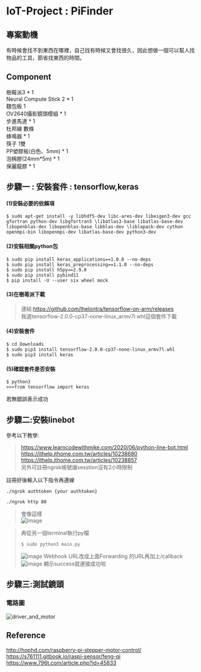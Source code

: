 # IoT-Project : PiFinder
## 專案動機  
有時候會找不到東西在哪裡，自己找有時候又會找很久，因此想做一個可以幫人找物品的工具，節省找東西的時間。

## Component
樹莓派3 *	1  
Neural Compute Stick 2 * 1  
麵包板	1  
OV2640攝影鏡頭模組 *	1  
步進馬達 *	1  
杜邦線	數條  
蜂鳴器 *	1  
筷子	1雙  
PP塑膠板(白色、5mm) *	1  
泡棉膠(24mm*5m) *	1  
保麗龍膠 * 1  

## 步驟一 : 安裝套件 : tensorflow,keras

#### (1)安裝必要的依賴項
```
$ sudo apt-get install -y libhdf5-dev libc-ares-dev libeigen3-dev gcc gfortran python-dev libgfortran5 \libatlas3-base libatlas-base-dev libopenblas-dev libopenblas-base libblas-dev \liblapack-dev cython openmpi-bin libopenmpi-dev libatlas-base-dev python3-dev  
```
#### (2)安裝相關python包
```
$ sudo pip install keras_applications==1.0.8 --no-deps  
$ sudo pip install keras_preprocessing==1.1.0 --no-deps  
$ sudo pip install h5py==2.9.0  
$ sudo pip install pybind11  
$ pip install -U --user six wheel mock
```
#### (3)在樹苺派下載
>連結:https://github.com/lhelontra/tensorflow-on-arm/releases  
我選tensorflow-2.0.0-cp37-none-linux_armv7l.whl這個套件下載

#### (4)安裝套件
```
$ cd Downloads  
$ sudo pip3 install tensorflow-2.0.0-cp37-none-linux_armv7l.whl  
$ sudo pip3 install keras
```

#### (5)確認套件是否安裝
```
$ python3  
>>>from tensorflow import keras
```
若無錯誤表示成功

## 步驟二:安裝linebot
參考以下教學:  
>https://www.learncodewithmike.com/2020/06/python-line-bot.html  
>https://ithelp.ithome.com.tw/articles/10238680  
>https://ithelp.ithome.com.tw/articles/10238857  
另外可註冊ngrok帳號讓sesstion沒有2小時限制

註冊好後輸入以下指令再連線
```
./ngrok authtoken {your authtoken}
```
```
./ngrok http 80
```
>會像這樣  
![image](https://user-images.githubusercontent.com/86181854/148670862-86301365-edfc-459a-a30b-dc38b1c194ff.png)

>再從另一個terminal執行py檔
>```
>$ sudo python3 main.py
>```
>![image](https://user-images.githubusercontent.com/86181854/148670887-4f8b9a1c-25a8-481c-ae4b-7b543b32085f.png)
>  Webhook URL改成上面Forwarding 的URL再加上/callback
![image](https://user-images.githubusercontent.com/86181854/148670917-d3df5cdc-44a4-4d29-85aa-e5bbbde828a0.png)
顯示success就連接成功啦
## 步驟三:測試鏡頭

### 電路圖
![driver_and_motor](https://user-images.githubusercontent.com/86181854/148636297-a92a598e-bdae-4780-8f80-d985960a8f1f.jpg)

## Reference
http://hophd.com/raspberry-pi-stepper-motor-control/  
https://s761111.gitbook.io/raspi-sensor/feng-qi  
https://www.796t.com/article.php?id=45833

